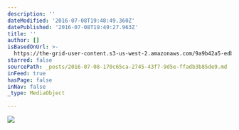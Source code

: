 ```yaml
---
description: ''
dateModified: '2016-07-08T19:48:49.360Z'
datePublished: '2016-07-08T19:49:27.963Z'
title: ''
author: []
isBasedOnUrl: >-
  https://the-grid-user-content.s3-us-west-2.amazonaws.com/9a9b42a5-edba-46f9-b22e-ce2b55df5987.jpg
starred: false
sourcePath: _posts/2016-07-08-170c65ca-2745-43f7-9d5e-ffadb3b85de9.md
inFeed: true
hasPage: false
inNav: false
_type: MediaObject

---
```

![](https://the-grid-user-content.s3-us-west-2.amazonaws.com/9a9b42a5-edba-46f9-b22e-ce2b55df5987.jpg)